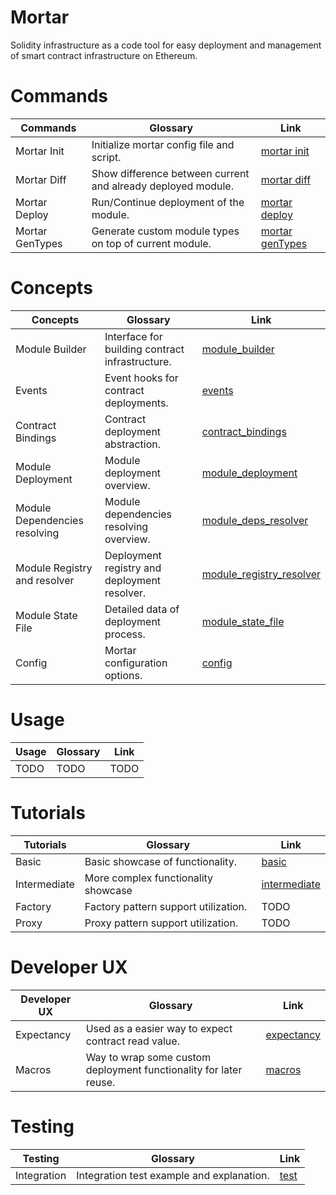 # Mortar

Solidity infrastructure as a code tool for easy deployment and management of smart contract infrastructure on Ethereum.

# Commands

| Commands                      | Glossary                                                      | Link                                      |
| ----------------------------- | ------------------------------------------------------------- | ----------------------------------------- |
| Mortar Init                   | Initialize mortar config file and script.                     | [mortar init](./commands/init.md)         |
| Mortar Diff                   | Show difference between current and already deployed module.  | [mortar diff](./commands/diff.md)         |
| Mortar Deploy                 | Run/Continue deployment of the module.                        | [mortar deploy](./commands/deploy.md)     |
| Mortar GenTypes               | Generate custom module types on top of current module.        | [mortar genTypes](./commands/genTypes.md) |

# Concepts

| Concepts                      | Glossary    | Link        |
| ----------------------------- | ----------- | ----------- |
| Module Builder                | Interface for building contract infrastructure. | [module_builder](./concepts/module_builder/module_builder.md)                                        |
| Events                        | Event hooks for contract deployments.           | [events](./concepts/module_builder/events.md)                                                        |
| Contract Bindings             | Contract deployment abstraction.                | [contract_bindings](./concepts/module_builder/contract_binding.md)                                   |
| Module Deployment             | Module deployment overview.                     | [module_deployment](./concepts/module_deployment/module_deployment.md)                               |
| Module Dependencies resolving | Module dependencies resolving overview.         | [module_deps_resolver](./concepts/module_deps_resovler/module_deps_resolver.md)                      |
| Module Registry and resolver  | Deployment registry and deployment resolver.    | [module_registry_resolver](./concepts/module_registry_resolver/module_registry_resolver.md)          |
| Module State File             | Detailed data of deployment process.            | [module_state_file](./concepts/module_state_file/module_state_file.md)                               |
| Config                        | Mortar configuration options.                   | [config](./concepts/config.md)                                                                       |

# Usage

| Usage     | Glossary    | Link        |
| --------- | ----------- | ----------- |
| TODO          | TODO       | TODO       |

# Tutorials

| Tutorials     | Glossary                            | Link                                        |
| ------------- | ----------------------------------- | ------------------------------------------- |
| Basic         | Basic showcase of functionality.    | [basic](./tutorial/basic.md)                |
| Intermediate  | More complex functionality showcase | [intermediate](./tutorial/intermediate.md)  |
| Factory   | Factory pattern support utilization.| TODO       |
| Proxy     | Proxy pattern support utilization.  | TODO       |

# Developer UX

| Developer UX  | Glossary                                                           | Link                                      |
| ------------- | ------------------------------------------------------------------ | ----------------------------------------- |
| Expectancy    | Used as a easier way to expect contract read value.                | [expectancy](./ux/ux.md#Expectancy)       |
| Macros        | Way to wrap some custom deployment functionality for later reuse.  | [macros](./ux/ux.md#Macros)               |

# Testing

| Testing       | Glossary                                   | Link                                     |
| ------------- | ------------------------------------------ | ---------------------------------------- |
| Integration   | Integration test example and explanation.  | [test](./testing/integration/example.md) |
